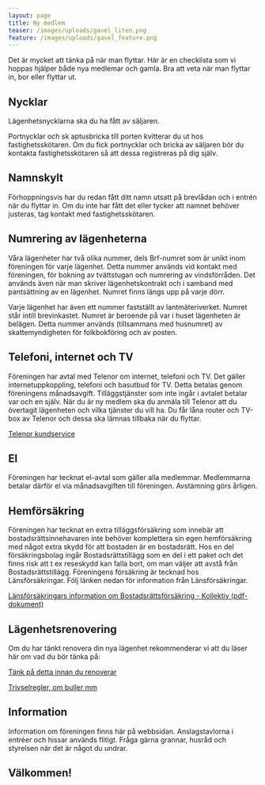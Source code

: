 ```yaml
---
layout: page
title: Ny medlem
teaser: /images/uploads/gavel_liten.png
feature: /images/uploads/gavel_feature.png
---
```

Det är mycket att tänka på när man flyttar. Här är en checklista som vi hoppas hjälper både nya medlemar och gamla. Bra att veta när man flyttar in, bor eller flyttar ut.

## Nycklar

Lägenhetsnycklarna ska du ha fått av säljaren.

Portnycklar och sk aptusbricka till porten kvitterar du ut hos fastighetsskötaren. Om du fick portnycklar och bricka av säljaren bör du kontakta fastighetsskötaren så att dessa registreras på dig själv.

## Namnskylt

Förhoppningsvis har du redan fått ditt namn utsatt på brevlådan och i entrén när du flyttar in. Om du inte har fått det eller tycker att namnet behöver justeras, tag kontakt med fastighetsskötaren.

## Numrering av lägenheterna

Våra lägenheter har två olika nummer, dels Brf-numret som är unikt inom föreningen för varje lägenhet. Detta nummer används vid kontakt med föreningen, för bokning av tvättstugan och numrering av vindsförråden. Det används även när man skriver lägenhetskontrakt och i samband med pantsättning av en lägenhet. Numret finns längs upp på varje dörr.

Varje lägenhet har även ett nummer fastställt av lantmäteriverket. Numret står intill brevinkastet. Numret är beroende på var i huset lägenheten är belägen. Detta nummer används (tillsammans med husnumret) av skattemyndigheten för folkbokföring och av posten.

## Telefoni, internet och TV

Föreningen har avtal med Telenor om internet, telefoni och TV.  Det gäller internetuppkoppling, telefoni och basutbud för TV. Detta betalas genom föreningens månadsavgift. Tilläggstjänster som inte ingår i avtalet betalar var och en själv. När du är ny medlem ska du anmäla till Telenor att du övertagit lägenheten och vilka tjänster du vill ha. Du får låna router och TV-box av Telenor och dessa ska lämnas tillbaka när du flyttar.

[Telenor kundservice](https://www.telenor.se/kundservice/)

## El

Föreningen har tecknat el-avtal som gäller alla medlemmar. Medlemmarna betalar därför el via månadsavgiften till föreningen. Avstämning görs årligen.

## Hemförsäkring

Föreningen har tecknat en extra tilläggsförsäkring som innebär att bostadsrättsinnehavaren inte behöver komplettera sin egen hemförsäkring med något extra skydd för att bostaden är en bostadsrätt. Hos en del försäkringsbolag ingår Bostadsrättstillägg som en del i ett paket och det finns risk att t ex reseskydd kan falla bort, om man väljer att avstå från Bostadsrättstillägg. Föreningens försäkring är tecknad hos Länsförsäkringar. Följ länken nedan för information från Länsförsäkringar.

[Länsförsäkringars information om Bostadsrättsförsäkring - Kollektiv (pdf-dokument)](https://www.drlindh.se/image/uploads/Info_Lansforsakringar.pdf)

## Lägenhetsrenovering

Om du har tänkt renovera din nya lägenhet rekommenderar vi att du läser här om vad du bör tänka på:

[Tänk på detta innan du renoverar](https://www.drlindh.se/for_medlemmar/ska-du-renovera)

[Trivselregler, om buller mm](https://www.drlindh.se/for_medlemmar/trivselregler)

## Information

Information om föreningen finns här på webbsidan. Anslagstavlorna i entréer och hissar används flitigt. Fråga gärna grannar, husråd och styrelsen när det är något du undrar. 

## Välkommen!